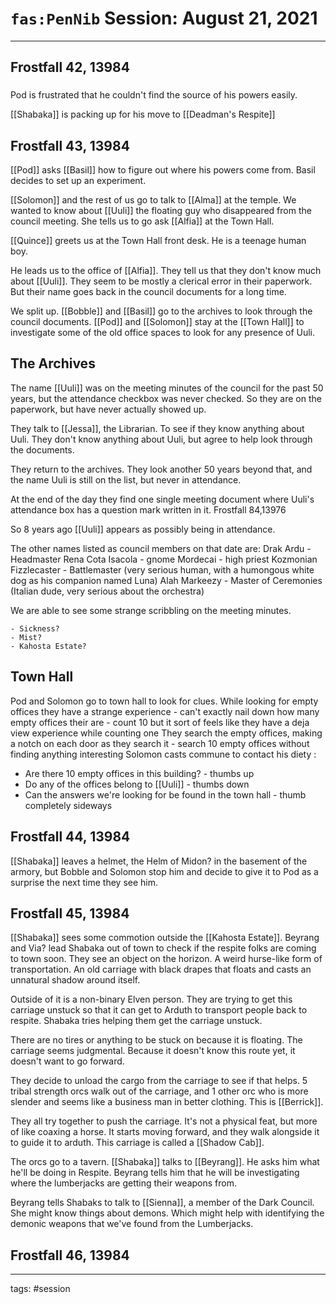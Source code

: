 # `fas:PenNib` Session: August 21, 2021
---

## Frostfall 42, 13984

###

Pod is frustrated that he couldn't find the source of his powers easily. 

[[Shabaka]] is packing up for his move to [[Deadman's Respite]]

## Frostfall 43, 13984
[[Pod]] asks [[Basil]] how to figure out where his powers come from. Basil decides to set up an experiment.

[[Solomon]] and the rest of us go to talk to [[Alma]] at the temple. We wanted to know about [[Uuli]] the floating guy who disappeared from the council meeting. She tells us to go ask [[Alfia]] at the Town Hall.

[[Quince]] greets us at the Town Hall front desk. He is a teenage human boy. 

He leads us to the office of [[Alfia]]. They tell us that they don't know much about [[Uuli]]. They seem to be mostly a clerical error in their paperwork. But their name goes back in the council documents for a long time. 

We split up. [[Bobble]] and [[Basil]] go to the archives to look through the council documents. [[Pod]] and [[Solomon]] stay at the [[Town Hall]] to investigate some of the old office spaces to look for any presence of Uuli.


## The Archives
The name [[Uuli]] was on the meeting minutes of the council for the past 50 years, but the attendance checkbox was never checked. So they are on the paperwork, but have never actually showed up.

They talk to [[Jessa]], the Librarian. To see if they know anything about Uuli. They don't know anything about Uuli, but agree to help look through the documents.

They return to the archives. They look another 50 years beyond that, and the name Uuli is still on the list, but never in attendance.

At the end of the day they find one single meeting document where Uuli's attendance box has a question mark written in it. Frostfall 84,13976

So 8 years ago [[Uuli]] appears as possibly being in attendance.

The other names listed as council members on that date are:
Drak Ardu - Headmaster
Rena Cota
Isacola - gnome
Mordecai - high priest
Kozmonian Fizzlecaster - Battlemaster (very serious human, with a humongous white dog as his companion named Luna)
Alah Markeezy - Master of Ceremonies (Italian dude, very serious about the orchestra)

We are able to see some strange scribbling on the meeting minutes.
```
- Sickness?
- Mist?
- Kahosta Estate?
```

## Town Hall
Pod and Solomon go to town hall to look for clues.
While looking for empty offices they have a strange experience - can't exactly nail down how many empty offices their are - count 10 but it sort of feels like they have a deja view experience while counting one
They search the empty offices, making a notch on each door as they search it - search 10 empty offices without finding anything interesting 
Solomon casts commune to contact his diety :
- Are there 10 empty offices in this building? - thumbs up
- Do any of the offices belong to [[Uuli]] - thumbs down
- Can the answers we're looking for be found in the town hall - thumb completely sideways

## Frostfall 44, 13984
[[Shabaka]] leaves a helmet, the Helm of Midon? in the basement of the armory, but Bobble and Solomon stop him and decide to give it to Pod as a surprise the next time they see him.

## Frostfall 45, 13984
[[Shabaka]] sees some commotion outside the [[Kahosta Estate]]. Beyrang and Via? lead Shabaka out of town to check if the respite folks are coming to town soon. They see an object on the horizon. A weird hurse-like form of transportation. An old carriage with black drapes that floats and casts an unnatural shadow around itself. 

Outside of it is a non-binary Elven person. They are trying to get this carriage unstuck so that it can get to Arduth to transport people back to respite. Shabaka tries helping them get the carriage unstuck.

There are no tires or anything to be stuck on because it is floating. The carriage seems judgmental. Because it doesn't know this route yet, it doesn't want to go forward. 

They decide to unload the cargo from the carriage to see if that helps. 5 tribal strength orcs walk out of the carriage, and 1 other orc who is more slender and seems like a  business man in better clothing. This is [[Berrick]].

They all try together to push the carriage. It's not a physical feat, but more of like coaxing a horse. It starts moving forward, and they walk alongside it to guide it to arduth. This carriage is called a [[Shadow Cab]].

The orcs go to a tavern. [[Shabaka]] talks to [[Beyrang]]. He asks him what he'll be doing in Respite. Beyrang tells him that he will be investigating where the lumberjacks are getting their weapons from.

Beyrang tells Shabaks to talk to [[Sienna]], a member of the Dark Council. She might know things about demons. Which might help with identifying the demonic weapons that we've found from the Lumberjacks.

## Frostfall 46, 13984



---

tags: #session



